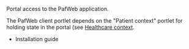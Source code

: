 Portal access to the PafWeb application.

The PafWeb client portlet depends on the "Patient context" portlet for holding state in the portal (see [Healthcare context](http://code.google.com/p/oppna-program-healthcare-context/).

  * Installation guide
